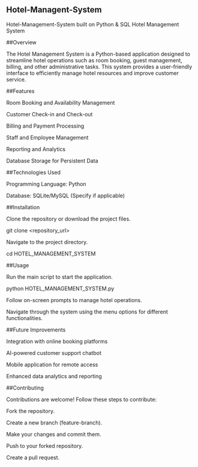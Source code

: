 ## Hotel-Managent-System
Hotel-Management-System built on Python & SQL
Hotel Management System

##Overview

The Hotel Management System is a Python-based application designed to streamline hotel operations such as room booking, guest management, billing, and other administrative tasks. This system provides a user-friendly interface to efficiently manage hotel resources and improve customer service.

##Features

Room Booking and Availability Management

Customer Check-in and Check-out

Billing and Payment Processing

Staff and Employee Management

Reporting and Analytics

Database Storage for Persistent Data

##Technologies Used

Programming Language: Python

Database: SQLite/MySQL (Specify if applicable)


##Installation

Clone the repository or download the project files.

git clone <repository_url>

Navigate to the project directory.

cd HOTEL_MANAGEMENT_SYSTEM



##Usage

Run the main script to start the application.

python HOTEL_MANAGEMENT_SYSTEM.py

Follow on-screen prompts to manage hotel operations.

Navigate through the system using the menu options for different functionalities.

##Future Improvements

Integration with online booking platforms

AI-powered customer support chatbot

Mobile application for remote access

Enhanced data analytics and reporting

##Contributing

Contributions are welcome! Follow these steps to contribute:

Fork the repository.

Create a new branch (feature-branch).

Make your changes and commit them.

Push to your forked repository.

Create a pull request.
